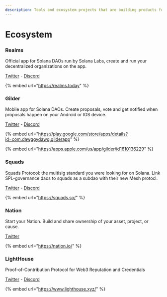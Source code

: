 ```yaml
---
description: Tools and ecosystem projects that are building products for DAOs
---
```


# Ecosystem

### Realms

Official app for Solana DAOs run by Solana Labs, create and run your decentralized organizations on the app.&#x20;

[Twitter](https://twitter.com/Realms\_DAOs) - [Discord](https://discord.gg/6UZHcNJFr8)

{% embed url="https://realms.today" %}

### Gilder

Mobile app for Solana DAOs. Create proposals, vote and get notified when proposals happen on your Android or IOS device.&#x20;

[Twitter](https://twitter.com/gilderxyz) - [Discord](https://discord.gg/u7zuwaAb7Z)

{% embed url="https://play.google.com/store/apps/details?id=com.dawggydawg.gilderapp" %}

{% embed url="https://apps.apple.com/us/app/gilder/id1610136229" %}

### Squads

Squads Protocol: the multisig standard you were looking for on Solana. Link SPL-governance daos to squads as a subdao with their new Mesh protocl.&#x20;

[Twitter](https://mobile.twitter.com/squadsprotocol) - [Discord](http://discord.gg/tYpY9UfRFx)

{% embed url="https://squads.so/" %}

### Nation

Start your Nation. Build and share ownership of your asset, project, or cause.

[Twitter](https://twitter.com/buildwithnation)

{% embed url="https://nation.io/" %}

### LightHouse

Proof-of-Contribution Protocol for Web3 Reputation and Credentials

[Twitter](https://twitter.com/lighthouse\_dao) - [Discord](http://discord.gg/Nd8YQrgaMw)

{% embed url="https://www.lighthouse.xyz/" %}
